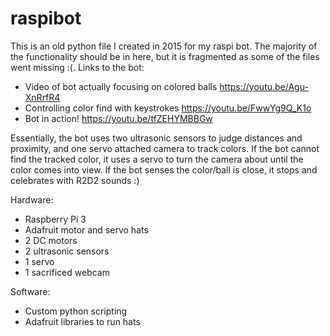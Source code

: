 # raspibot

This is an old python file I created in 2015 for my raspi bot. The majority of the functionality should be in here, but it is fragmented as some of the files went missing :(. Links to the bot:

* Video of bot actually focusing on colored balls https://youtu.be/Agu-XnRrfR4
* Controlling color find with keystrokes https://youtu.be/FwwYg9Q_K1o
* Bot in action! https://youtu.be/tfZEHYMBBGw

Essentially, the bot uses two ultrasonic sensors to judge distances and proximity, and one servo attached camera to track colors. If the bot cannot find the tracked color, it uses a servo to turn the camera about until the color comes into view. If the bot senses the color/ball is close, it stops and celebrates with R2D2 sounds :)

Hardware:
* Raspberry Pi 3
* Adafruit motor and servo hats
* 2 DC motors
* 2 ultrasonic sensors
* 1 servo
* 1 sacrificed webcam

Software:
* Custom python scripting
* Adafruit libraries to run hats

